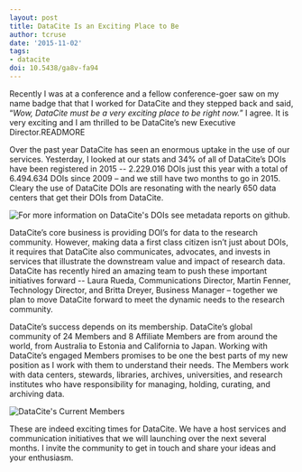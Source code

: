 ```yaml
---
layout: post
title: DataCite Is an Exciting Place to Be
author: tcruse
date: '2015-11-02'
tags:
- datacite
doi: 10.5438/ga8v-fa94
---
```

Recently I was at a conference and a fellow conference-goer saw on my name badge that that I worked for DataCite and they stepped back and said, “*Wow, DataCite must be a very exciting place to be right now.*” I agree.  It is very exciting and I am thrilled to be DataCite’s new Executive Director.READMORE

Over the past year DataCite has seen an enormous uptake in the use of our services. Yesterday, I looked at our stats and 34% of all of DataCite’s DOIs have been registered in 2015 -- 2.229.016 DOIs just this year with a total of 6.494.634 DOIs since 2009 – and we still have two months to go in 2015.  Cleary the use of DataCite DOIs are resonating with the nearly 650 data centers that get their DOIs from DataCite.

![For more information on DataCite's DOIs see [metadata reports](https://github.com/datacite/metadata-reports/blob/master/overview/index.md) on github.](/images/2015/11/DOIs_per_year.png)

DataCite’s core business is providing DOI’s for data to the research community. However, making data a first class citizen isn’t just about DOIs, it requires that DataCite also communicates, advocates, and invests in services that illustrate the downstream value and impact of research data.  DataCite has recently hired an amazing team to push these important initiatives forward -- Laura Rueda, Communications Director, Martin Fenner, Technology Director, and Britta Dreyer, Business Manager – together we plan to move DataCite forward to meet the dynamic needs to the research community.

DataCite’s success depends on its membership. DataCite’s global community of 24 Members and 8 Affiliate Members are from around the world, from Australia to Estonia and California to Japan.   Working with DataCite’s engaged Members promises to be one the best parts of my new position as I work with them to understand their needs. The  Members work with data centers, stewards, libraries, archives, universities, and research institutes who have responsibility for managing, holding, curating, and archiving data.

![DataCite's Current Members](/images/2015/11/members.png)

These are indeed exciting times for DataCite. We have a host services and communication initiatives that we will launching over the next several months. I invite the community to get in touch and share your ideas and your enthusiasm.
